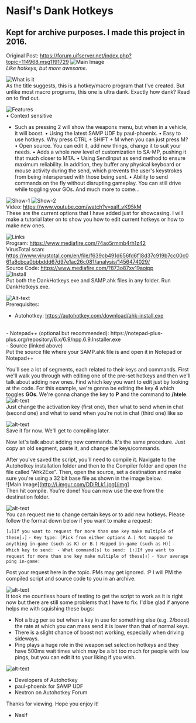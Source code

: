 # Nasif's Dank Hotkeys
## Kept for archive purposes. I made this project in 2016.
Original Post: https://forum.uifserver.net/index.php?topic=114968.msg1191729
![Main Image](http://i.imgur.com/KSRyVK6.png)
<br>
*Like hotkeys, but more awesome.*

![What is it](http://i.imgur.com/EO6nLej.png)
<br>
As the title suggests, this is a hotkey/macro program that I've created. But unlike most macro programs, this one is ultra dank.
Exactly how dank? Read on to find out.

![Features](http://i.imgur.com/GsthpYu.png)
<br>
• Context sensitive
 - Such as pressing 2 will show the weapons menu, but when in a vehicle, it will boost.
• Using the latest SAMP UDF by paul-phoenix.
• Easy to use hotkeys. Why press CTRL + SHIFT + M when you can just press M?
• Open source. You can edit it, add new things, change it to suit your needs.
• Adds a whole new level of customization to SA-MP, pushing it that much closer to MTA.
• Using SendInput as send method to ensure maximum reliability. In addition, they buffer any physical keyboard or mouse activity during the send, which prevents the user's keystrokes from being interspersed with those being sent.
• Ability to send commands on the fly without disrupting gameplay. You can still drive while toggling your GOs.
And much more to come...

![Show-1](http://i.imgur.com/ocXdfpC.png)
![Show-2](http://i.imgur.com/gD46cKq.png)
<br>
Video: https://www.youtube.com/watch?v=xalf_vK95kM
<br>
These are the current options that I have added just for showcasing. I will make a tutorial later on to show you how to edit current hotkeys or how to make new ones.

![Links](http://i.imgur.com/9oQ8l0E.png)
<br>
Program: https://www.mediafire.com/?4ao5rmmb4rh1z42
<br>
VirusTotal scan: https://www.virustotal.com/en/file/f639cb491d656fd6f18d37c919b7cc00c061a8cbca0bbbddd67d97e1ac26c081/analysis/1456474029/
<br>
Source Code: https://www.mediafire.com/?873o87xv19aoipp
<br>
![Install](http://i.imgur.com/RwDELsA.png)
<br>
Put both the DankHotkeys.exe and SAMP.ahk files in any folder. Run DankHotkeys.exe.

![Alt-text](http://i.imgur.com/Q9Ltk27.png)
<br>
Prerequisites: 
 - Autohotkey: https://autohotkey.com/download/ahk-install.exe
 <br>
 - Notepad++ (optional but recommended): https://notepad-plus-plus.org/repository/6.x/6.9/npp.6.9.Installer.exe
 <br>
 - Source (linked above)
 <br>
Put the source file where your SAMP.ahk file is and open it in Notepad or Notepad++

You'll see a lot of segments, each related to their keys and commands. First we'll walk you through with editing one of the pre-set hotkeys and then we'll talk about adding new ones.
Find which key you want to edit just by looking at the code. For this example, we're gonna be editing the key **4** which toggles **GOs**. We're gonna change the key to **P** and the command to **/htele**.
<br>
![alt-text](http://i.imgur.com/fVHw2Mp.png)
<br>
Just change the activation key (first one), then what to send when in chat (second one) and what to send when you're not in chat (third one) like so

![alt-text](http://i.imgur.com/X5vmN0p.png)
<br>
Save it for now. We'll get to compiling later.

Now let's talk about adding new commands. It's the same procedure. Just copy an old segment, paste it, and change the keys/commands.

After you've saved the script, you'll need to compile it. Navigate to the Autohotkey installation folder and then to the Compiler folder and open the file called "Ahk2Exe". Then, open the source, set a destination and make sure you're using a 32 bit base file as shown in the image below.
<br>
![Main Image](http://i.imgur.com/DDiRLk1.jpg[/img]
<br>
Then hit compile. You're done! You can now use the exe from the destination folder.

![alt-text](http://i.imgur.com/SUVY5Ql.png)
<br>
You can request me to change certain keys or to add new hotkeys. Please follow the format down below if you want to make a request:

`[↓]If you want to request for more than one key make multiple of these[↓]`
 `- Key type: [Pick from either options A.) Not mapped to anything in-game (such as K) or B.) Mapped in-game (such as H)]`
 `- Which key to send: `
 `- What command(s) to send: `
`[↑]If you want to request for more than one key make multiple of these[↑]`
 `- Your average ping in-game:`


Post your request here in the topic. PMs may get ignored. :P
I will PM the compiled script and source code to you in an archive.

![alt-text](http://i.imgur.com/1jrDzoP.png)
<br>
It took me countless hours of testing to get the script to work as it is right now but there are still some problems that I have to fix. I'd be glad if anyone helps me with squishing these bugs:

- Not a bug per se but when a key in use for something else (e.g. 2/boost) the rate at which you can mass send it is lower than that of normal keys.
- There is a slight chance of boost not working, especially when driving sideways.
- Ping plays a huge role in the weapon set selection hotkeys and they have 500ms wait times which may be a bit too much for people with low pings, but you can edit it to your liking if you wish.

![alt-text](http://i.imgur.com/yFvHhl3.png)
<br>
- Developers of Autohotkey
- paul-phoenix for SAMP UDF
- Nextron on Autohotkey Forum

Thanks for viewing. Hope you enjoy it!
 - Nasif
